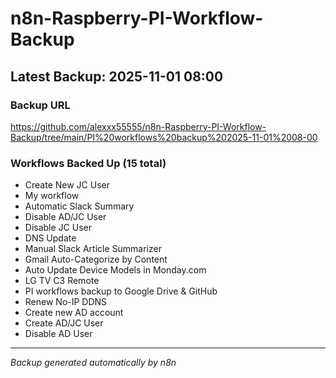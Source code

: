 # n8n-Raspberry-PI-Workflow-Backup

## Latest Backup: 2025-11-01 08:00

### Backup URL
https://github.com/alexxx55555/n8n-Raspberry-PI-Workflow-Backup/tree/main/PI%20workflows%20backup%202025-11-01%2008-00

### Workflows Backed Up (15 total)
- Create New JC User
- My workflow
- Automatic Slack Summary
- Disable AD/JC User
- Disable JC User
- DNS Update
- Manual Slack Article Summarizer
- Gmail Auto-Categorize by Content
- Auto Update Device Models in Monday.com
- LG TV C3 Remote
- PI workflows backup to Google Drive & GitHub
- Renew No-IP DDNS
- Create new AD account
- Create AD/JC User
- Disable AD User

---
*Backup generated automatically by n8n*